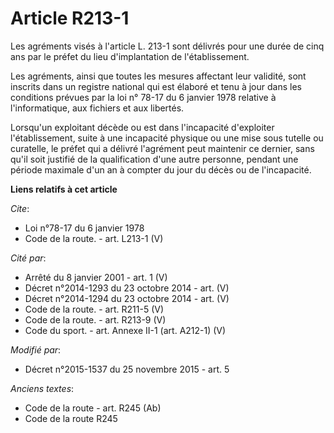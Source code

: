 # Article R213-1

Les agréments visés à l'article L. 213-1 sont délivrés pour une durée de cinq ans par le préfet du lieu d'implantation de
l'établissement. 

Les agréments, ainsi que toutes les mesures affectant leur validité, sont inscrits dans un registre national qui est élaboré
et tenu à jour dans les conditions prévues par la loi n° 78-17 du 6 janvier 1978 relative à l'informatique, aux fichiers et
aux libertés. 

Lorsqu'un exploitant décède ou est dans l'incapacité d'exploiter l'établissement, suite à une incapacité physique ou une mise
sous tutelle ou curatelle, le préfet qui a délivré l'agrément peut maintenir ce dernier, sans qu'il soit justifié de la
qualification d'une autre personne, pendant une période maximale d'un an à compter du jour du décès ou de l'incapacité.

**Liens relatifs à cet article**

_Cite_:

  - Loi n°78-17 du 6 janvier 1978
  - Code de la route. - art. L213-1 (V)

_Cité par_:

  - Arrêté du 8 janvier 2001 - art. 1 (V)
  - Décret n°2014-1293 du 23 octobre 2014 - art. (V)
  - Décret n°2014-1294 du 23 octobre 2014 - art. (V)
  - Code de la route. - art. R211-5 (V)
  - Code de la route. - art. R213-9 (V)
  - Code du sport. - art. Annexe II-1 (art. A212-1) (V)

_Modifié par_:

  - Décret n°2015-1537 du 25 novembre 2015 - art. 5

_Anciens textes_:

  - Code de la route - art. R245 (Ab)
  - Code de la route R245
